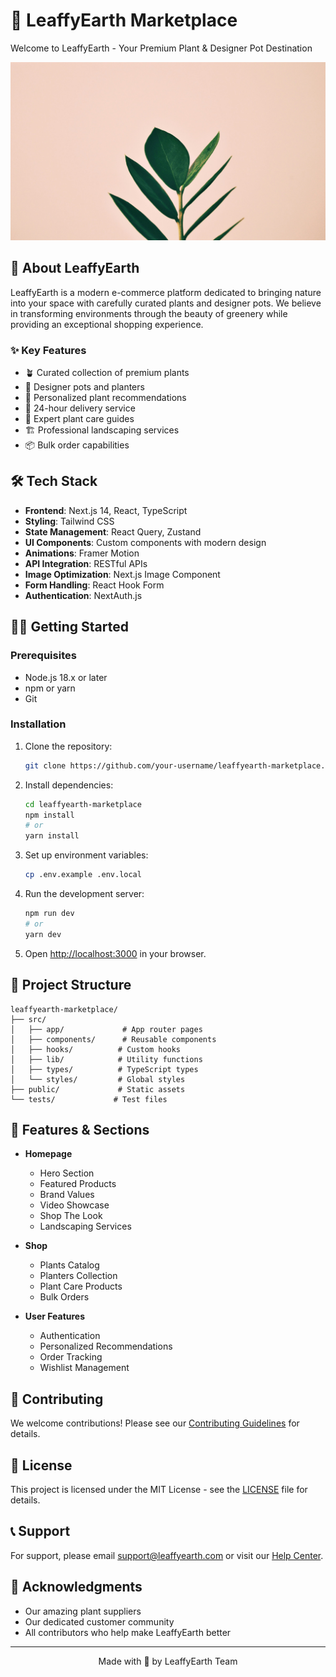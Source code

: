 # 🌿 LeaffyEarth Marketplace

Welcome to LeaffyEarth - Your Premium Plant & Designer Pot Destination

![LeaffyEarth Banner](public/banner.jpg)

## 🚀 About LeaffyEarth

LeaffyEarth is a modern e-commerce platform dedicated to bringing nature into your space with carefully curated plants and designer pots. We believe in transforming environments through the beauty of greenery while providing an exceptional shopping experience.

### ✨ Key Features

- 🪴 Curated collection of premium plants
- 🏺 Designer pots and planters
- 🎯 Personalized plant recommendations
- 🚚 24-hour delivery service
- 🌱 Expert plant care guides
- 🏗️ Professional landscaping services
- 📦 Bulk order capabilities

## 🛠️ Tech Stack

- **Frontend**: Next.js 14, React, TypeScript
- **Styling**: Tailwind CSS
- **State Management**: React Query, Zustand
- **UI Components**: Custom components with modern design
- **Animations**: Framer Motion
- **API Integration**: RESTful APIs
- **Image Optimization**: Next.js Image Component
- **Form Handling**: React Hook Form
- **Authentication**: NextAuth.js

## 🏃‍♂️ Getting Started

### Prerequisites

- Node.js 18.x or later
- npm or yarn
- Git

### Installation

1. Clone the repository:
   ```bash
   git clone https://github.com/your-username/leaffyearth-marketplace.git
   ```

2. Install dependencies:
   ```bash
   cd leaffyearth-marketplace
   npm install
   # or
   yarn install
   ```

3. Set up environment variables:
   ```bash
   cp .env.example .env.local
   ```

4. Run the development server:
   ```bash
   npm run dev
   # or
   yarn dev
   ```

5. Open [http://localhost:3000](http://localhost:3000) in your browser.

## 📁 Project Structure

```
leaffyearth-marketplace/
├── src/
│   ├── app/             # App router pages
│   ├── components/      # Reusable components
│   ├── hooks/          # Custom hooks
│   ├── lib/            # Utility functions
│   ├── types/          # TypeScript types
│   └── styles/         # Global styles
├── public/             # Static assets
└── tests/             # Test files
```

## 🎨 Features & Sections

- **Homepage**
  - Hero Section
  - Featured Products
  - Brand Values
  - Video Showcase
  - Shop The Look
  - Landscaping Services

- **Shop**
  - Plants Catalog
  - Planters Collection
  - Plant Care Products
  - Bulk Orders

- **User Features**
  - Authentication
  - Personalized Recommendations
  - Order Tracking
  - Wishlist Management

## 🤝 Contributing

We welcome contributions! Please see our [Contributing Guidelines](CONTRIBUTING.md) for details.

## 📜 License

This project is licensed under the MIT License - see the [LICENSE](LICENSE) file for details.

## 📞 Support

For support, please email support@leaffyearth.com or visit our [Help Center](https://leaffyearth.com/help).

## 🌟 Acknowledgments

- Our amazing plant suppliers
- Our dedicated customer community
- All contributors who help make LeaffyEarth better

---

<p align="center">Made with 💚 by LeaffyEarth Team</p>
